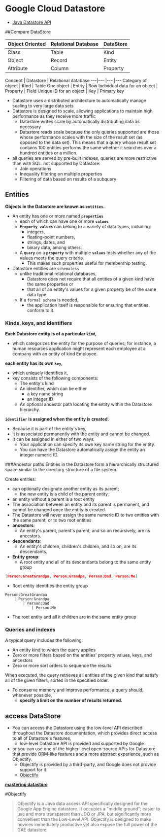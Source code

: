 # Google Cloud Datastore

- [Java Datastore API](https://cloud.google.com/appengine/docs/java/datastore/)

##Compare DataStore

Object Oriented	| Relational Database	| DataStore
---		|---			|---
Class		| Table			| Kind
Object		| Record		| Entity
Attribute	| Column		| Property



Concept	    |   Datastore   |   Relational database
---|---        |---            |---
Category of object |	Kind	| Table
One object	| Entity	| Row
Individual data for an object	| Property	| Field
Unique ID for an object	| Key	| Primary key


- Datastore uses a distributed architecture to automatically manage scaling to very large data sets
- Datastore is designed to scale, allowing applications to maintain high performance as they receive more traffic
	- Datastore writes scale by automatically distributing data as necessary
	- Datastore reads scale because the only queries supported are those whose performance scales with the size of the result set (as opposed to the data set). This means that a query whose result set contains 100 entities performs the same whether it searches over a hundred entities or a million.
- all queries are served by pre-built indexes, queries are more restrictive than with SQL. not supported by Datastore:
	- Join operations
	- Inequality filtering on multiple properties
	- Filtering of data based on results of a subquery

## Entities

**Objects in the Datastore are known as `entities`.**

- An entity has one or more named **`properties`**
    - each of which can have one or more **`values`**
    - **`Property values`** can belong to a variety of data types, including:
        - integers, 
        - floating-point numbers, 
        - strings, dates, and 
        - binary data, among others.
    - A **`query`** on a **`property`** with multiple **`values`** tests whether any of the values meets the query criteria.
        - This makes such properties useful for membership testing.
- Datastore entities are `schemaless`
    - unlike traditional relational databases, 
        - Datastore does not require that all entities of a given kind have the same properties or 
        - that all of an entity's values for a given property be of the same data type.
    - If a `formal schema` is needed, 
        - the application itself is responsible for ensuring that entities conform to it.

### Kinds, keys, and identifiers

**Each Datastore entity is of a particular `kind`,**

- which categorizes the entity for the purpose of queries; for instance, a human resources application might represent each employee at a company with an entity of kind Employee.

**each entity has its own `key`,** 

- which uniquely identifies it,
- key consists of the following components:
    - The entity's kind
    - An identifier, which can be either
        - a key name string
        - an integer ID
    - An optional ancestor path locating the entity within the Datastore hierarchy.

**`identifier` is assigned when the entity is created.**

- Because it is part of the entity's key, 
- it is associated permanently with the entity and cannot be changed. 
- It can be assigned in either of two ways:
    - Your application can specify its own key name string for the entity.
    - You can have the Datastore automatically assign the entity an integer numeric ID.

###Ancestor paths
Entities in the Datastore form a hierarchically structured space similar to the directory structure of a file system.

Create entities:

- can optionally designate another entity as its parent;
	- the new entity is a child of the parent entity.
- an entity without a parent is a root entity
- The association between an entity and its parent is permanent, and cannot be changed once the entity is created.
- The Datastore will never assign the same numeric ID to two entities with the same parent, or to two root entities
- **ancestors**:
	- An entity's parent, parent's parent, and so on recursively, are its ancestors.
- **descendants**:
	- An entity's children, children's children, and so on, are its descendants.
- **Entity group**:
	- A root entity and all of its descendants belong to the same entity group

```json
[Person:GreatGrandpa, Person:Grandpa, Person:Dad, Person:Me]
```

- Root entity identifies the entity group

```
Person:GreatGrandpa
	| Person:Grandpa
		| Person:Dad
			| Person:Me
```

- The root entity and all it children are in the same entity group

### Queries and indexes

A typical query includes the following:

- An entity kind to which the query applies
- Zero or more filters based on the entities' property values, keys, and ancestors
- Zero or more sort orders to sequence the results

When executed, the query retrieves all entities of the given kind that satisfy all of the given filters, sorted in the specified order.

- To conserve memory and improve performance, a query should, whenever possible, 
	- **specify a limit on the number of results returned.**






## access DataStore

- You can access the Datastore using the low-level API described throughout the Datastore documentation, which provides direct access to all of Datastore's features, 
	- low-level Datastore API is provided and supported by Google
- or you can use one of the higher-level open-source APIs for Datastore that provide ORM-like features and a more abstract experience, such as Objectify.
	- Objectify is provided by a third-party, and Google does not provide support for it.
	- [Objectify](https://github.com/objectify/objectify)


**[mastering datastore](https://cloud.google.com/appengine/articles/datastore/overview)**




#Objectify

> Objectify is a Java data access API specifically designed for the Google App Engine datastore. It occupies a "middle ground"; easier to use and more transparent than JDO or JPA, but significantly more convenient than the Low-Level API. Objectify is designed to make novices immediately productive yet also expose the full power of the GAE datastore.


